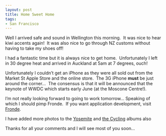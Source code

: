 ```yaml
---
layout: post
title: Home Sweet Home
tags:
- San Francisco
---
```

Well I arrived safe and sound in Wellington this morning.  It was nice
to hear kiwi accents again!  It was also nice to go through NZ customs
without having to take my shoes off![]()!

I had a fantastic time but it is always nice to get home.  Unfortunately
I left in 30 degree heat and arrived in Auckland at 5am at 7 degrees,
ouch!

Unfortunately I couldn’t get an iPhone as they were all sold out from
the Market St Apple Store and the online store.  The 3G iPhone **must**
be just around the corner…  The consensus is that it will be announced
that the keynote of WWDC which starts early June (at the Moscone
Centre!).

I’m not really looking forward to going to work tomorrow… Speaking of
which I should pimp Fronde.  If you want application development, visit
[Fronde](http://www.fronde.com).

I have added more photos to the
[Yosemite](https://www.flickr.com/photos/daveharris/sets/72157623731821496)
and [the
Cycling](https://www.flickr.com/photos/daveharris/sets/72157623731818366)
albums also

Thanks for all your comments and I will see most of you soon…
